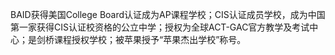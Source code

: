 BAID获得美国College Board认证成为AP课程学校；CIS认证成员学校，成为中国第一家获得CIS认证校资格的公立中学；授权为全球ACT-GAC官方教学及考试中心；是剑桥课程授权学校；被苹果授予“苹果杰出学校”称号。